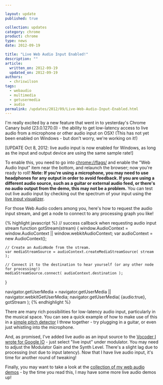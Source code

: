 ```yaml
---

layout: update
published: true

collection: updates
category: chrome
product: chrome
type: news
date: 2012-09-19

title: "Live Web Audio Input Enabled!"
description: ""
article:
  written_on: 2012-09-19
  updated_on: 2012-09-19
authors:
  - chriswilson
tags:
  - webaudio
  - multimedia
  - getusermedia
  - audio
permalink: /updates/2012/09/Live-Web-Audio-Input-Enabled.html
---
```

<p>I'm really excited by a new feature that went in to yesterday's Chrome Canary build (23.0.1270.0) - the ability to get low-latency access to live audio from a microphone or other audio input on OSX!  (This has not yet been enabled on Windows - but don't worry, we're working on it!)</p>

<p>[UPDATE Oct 8, 2012: live audio input is now enabled for Windows, as long as the input and output device are using the same sample rate!]</p>

<p>To enable this, you need to go into <a href="chrome://flags/">chrome://flags/</a> and enable the "Web Audio Input" item near the bottom, and relaunch the browser; now you're ready to roll!  <b>Note: If you're using a microphone, you may need to use headphones for any output in order to avoid feedback.  If you are using a different audio source, such as a guitar or external audio feed, or there's no audio output from the demo, this may not be a problem.</b>  You can test out live audio input by checking out the spectrum of your input using the <a href="http://chromium.googlecode.com/svn/trunk/samples/audio/visualizer-live.html">live input visualizer</a>.</p>

<p>For those Web Audio coders among you, here's how to request the audio input stream, and get a node to connect to any processing graph you like!</p>

{% highlight javascript %}
// success callback when requesting audio input stream
function gotStream(stream) {
    window.AudioContext = window.AudioContext || window.webkitAudioContext;
    var audioContext = new AudioContext();

    // Create an AudioNode from the stream.
    var mediaStreamSource = audioContext.createMediaStreamSource( stream );

    // Connect it to the destination to hear yourself (or any other node for processing!)
    mediaStreamSource.connect( audioContext.destination );
}

navigator.getUserMedia = navigator.getUserMedia || navigator.webkitGetUserMedia;
navigator.getUserMedia( {audio:true}, gotStream );
{% endhighlight %}

<p>There are many rich possibilities for low-latency audio input, particularly in the musical space.  You can see a quick example of how to make use of this in a <a href="http://webaudiodemos.appspot.com/pitchdetect/index.html">simple pitch detector</a> I threw together - try plugging in a guitar, or even just whistling into the microphone.</p>

<p>And, as promised, I've added live audio as an input source to the <a href="http://webaudiodemos.appspot.com/Vocoder/index.html">Vocoder I wrote for Google IO</a> - just select "live input" under modulator.  You may need to adjust the Modulator Gain and the Synth Level.  There's a slight lag due to processing (not due to input latency).  Now that I have live audio input, it's time for another round of tweaking!</p>

<p>Finally, you may want to take a look at the <a href="http://webaudiodemos.appspot.com/">collection of my web audio demos</a> - by the time you read this, I may have some more live audio demos up!</p>
